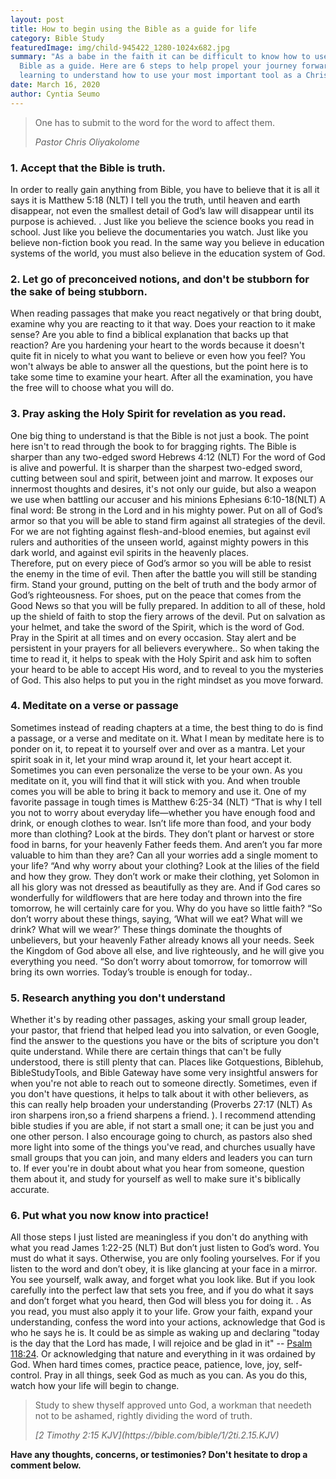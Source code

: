```yaml
---
layout: post
title: How to begin using the Bible as a guide for life
category: Bible Study
featuredImage: img/child-945422_1280-1024x682.jpg
summary: "As a babe in the faith it can be difficult to know how to use the
  Bible as a guide. Here are 6 steps to help propel your journey forward in
  learning to understand how to use your most important tool as a Christian. "
date: March 16, 2020
author: Cyntia Seumo
---
```



<blockquote>
<p>One has to submit to the word for the word to affect them.</p>
<cite>Pastor Chris Oliyakolome</cite>
</blockquote>

### 1. Accept that the Bible is truth.

In order to really gain anything from Bible, you have to believe that it is all it says it is Matthew 5:18 (NLT) I tell you the truth, until heaven and earth disappear, not even the smallest detail of God’s law will disappear until its purpose is achieved. . Just like you believe the science books you read in school. Just like you believe the documentaries you watch. Just like you believe non-fiction book you read. In the same way you believe in education systems of the world, you must also believe in the education system of God.

### 2. Let go of preconceived notions, and don't be stubborn for the sake of being stubborn.

When reading passages that make you react negatively or that bring doubt, examine why you are reacting to it that way. Does your reaction to it make sense? Are you able to find a biblical explanation that backs up that reaction? Are you hardening your heart to the words because it doesn't quite fit in nicely to what you want to believe or even how you feel? You won't always be able to answer all the questions, but the point here is to take some time to examine your heart. After all the examination, you have the free will to choose what you will do.

### 3. Pray asking the Holy Spirit for revelation as you read.

One big thing to understand is that the Bible is not just a book. The point here isn't to read through the book to for bragging rights. The Bible is sharper than any two-edged sword Hebrews 4:12 (NLT) For the word of God is alive and powerful. It is sharper than the sharpest two-edged sword, cutting between soul and spirit, between joint and marrow. It exposes our innermost thoughts and desires, it's not only our guide, but also a weapon we use when battling our accuser and his minions Ephesians 6:10-18(NLT) A final word: Be strong in the Lord and in his mighty power. Put on all of God’s armor so that you will be able to stand firm against all strategies of the devil. For we are not fighting against flesh-and-blood enemies, but against evil rulers and authorities of the unseen world, against mighty powers in this dark world, and against evil spirits in the heavenly places.\
Therefore, put on every piece of God’s armor so you will be able to resist the enemy in the time of evil. Then after the battle you will still be standing firm. Stand your ground, putting on the belt of truth and the body armor of God’s righteousness. For shoes, put on the peace that comes from the Good News so that you will be fully prepared. In addition to all of these, hold up the shield of faith to stop the fiery arrows of the devil. Put on salvation as your helmet, and take the sword of the Spirit, which is the word of God.\
Pray in the Spirit at all times and on every occasion. Stay alert and be persistent in your prayers for all believers everywhere.. So when taking the time to read it, it helps to speak with the Holy Spirit and ask him to soften your heard to be able to accept His word, and to reveal to you the mysteries of God. This also helps to put you in the right mindset as you move forward.

### 4. Meditate on a verse or passage

Sometimes instead of reading chapters at a time, the best thing to do is find a passage, or a verse and meditate on it. What I mean by meditate here is to ponder on it, to repeat it to yourself over and over as a mantra. Let your spirit soak in it, let your mind wrap around it, let your heart accept it. Sometimes you can even personalize the verse to be your own. As you meditate on it, you will find that it will stick with you. And when trouble comes you will be able to bring it back to memory and use it. One of my favorite passage in tough times is Matthew 6:25-34 (NLT) “That is why I tell you not to worry about everyday life—whether you have enough food and drink, or enough clothes to wear. Isn’t life more than food, and your body more than clothing? Look at the birds. They don’t plant or harvest or store food in barns, for your heavenly Father feeds them. And aren’t you far more valuable to him than they are? Can all your worries add a single moment to your life? “And why worry about your clothing? Look at the lilies of the field and how they grow. They don’t work or make their clothing, yet Solomon in all his glory was not dressed as beautifully as they are. And if God cares so wonderfully for wildflowers that are here today and thrown into the fire tomorrow, he will certainly care for you. Why do you have so little faith? “So don’t worry about these things, saying, ‘What will we eat? What will we drink? What will we wear?’ These things dominate the thoughts of unbelievers, but your heavenly Father already knows all your needs. Seek the Kingdom of God above all else, and live righteously, and he will give you everything you need. “So don’t worry about tomorrow, for tomorrow will bring its own worries. Today’s trouble is enough for today..

### 5. Research anything you don't understand

Whether it's by reading other passages, asking your small group leader, your pastor, that friend that helped lead you into salvation, or even Google, find the answer to the questions you have or the bits of scripture you don't quite understand. While there are certain things that can't be fully understood, there is still plenty that can. Places like Gotquestions, Biblehub, BibleStudyTools, and Bible Gateway have some very insightful answers for when you're not able to reach out to someone directly. Sometimes, even if you don't have questions, it helps to talk about it with other believers, as this can really help broaden your understanding (Proverbs 27:17 (NLT) As iron sharpens iron,so a friend sharpens a friend. ). I recommend attending bible studies if you are able, if not start a small one; it can be just you and one other person. I also encourage going to church, as pastors also shed more light into some of the things you've read, and churches usually have small groups that you can join, and many elders and leaders you can turn to. If ever you're in doubt about what you hear from someone, question them about it, and study for yourself as well to make sure it's biblically accurate.

### 6. Put what you now know into practice!

All those steps I just listed are meaningless if you don't do anything with what you read James 1:22-25 (NLT) But don’t just listen to God’s word. You must do what it says. Otherwise, you are only fooling yourselves. For if you listen to the word and don’t obey, it is like glancing at your face in a mirror. You see yourself, walk away, and forget what you look like. But if you look carefully into the perfect law that sets you free, and if you do what it says and don’t forget what you heard, then God will bless you for doing it. . As you read, you must also apply it to your life. Grow your faith, expand your understanding, confess the word into your actions, acknowledge that God is who he says he is. It could be as simple as waking up and declaring "today is the day that the Lord has made, I will rejoice and be glad in it" -- [Psalm 118:24](https://www.bible.com/bible/116/psa.118.24.NLT). Or acknowledging that nature and everything in it was ordained by God. When hard times comes, practice peace, patience, love, joy, self-control. Pray in all things, seek God as much as you can. As you do this, watch how your life will begin to change.

<blockquote>
<p>Study to shew thyself approved unto God, a workman that needeth not to be ashamed, rightly dividing the word of truth.</p>
<cite> [2 Timothy 2:15 KJV](https://bible.com/bible/1/2ti.2.15.KJV)</cite>
</blockquote>

**Have any thoughts, concerns, or testimonies? Don't hesitate to drop a comment below.**